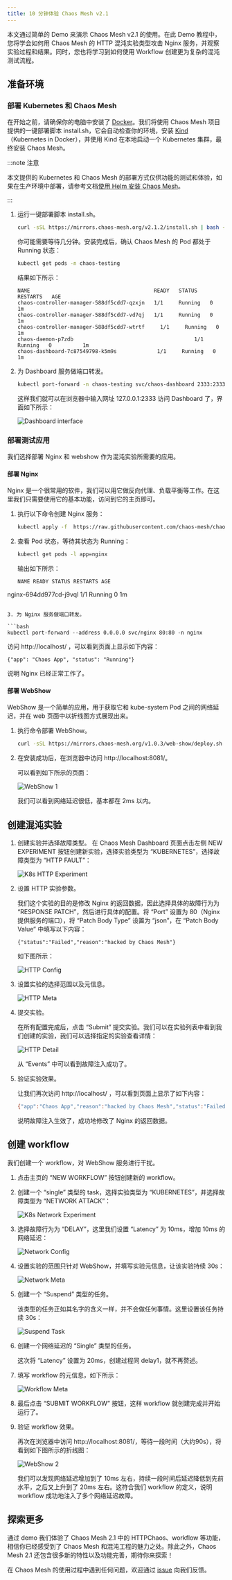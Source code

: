 ```yaml
---
title: 10 分钟体验 Chaos Mesh v2.1
---
```


本文通过简单的 Demo 来演示 Chaos Mesh v2.1 的使用。在此 Demo 教程中，您将学会如何用 Chaos Mesh 的 HTTP 混沌实验类型攻击 Nginx 服务，并观察实验过程和结果。同时，您也将学习到如何使用 Workflow 创建更为复杂的混沌测试流程。

## 准备环境

### 部署 Kubernetes 和 Chaos Mesh

在开始之前，请确保你的电脑中安装了 [Docker](https://www.docker.com/)。我们将使用 Chaos Mesh 项目提供的一键部署脚本 install.sh，它会自动检查你的环境，安装 [Kind](https://kind.sigs.k8s.io/)（Kubernetes in Docker），并使用 Kind 在本地启动一个 Kubernetes 集群，最终安装 Chaos Mesh。

:::note 注意

本文提供的 Kubernetes 和 Chaos Mesh 的部署方式仅供功能的测试和体验，如果在生产环境中部署，请参考文档[使用 Helm 安装 Chaos Mesh](./production-installation-using-helm.md)。

:::

1. 运行一键部署脚本 install.sh。

   ```bash
   curl -sSL https://mirrors.chaos-mesh.org/v2.1.2/install.sh | bash -s -- --local kind
   ```

   你可能需要等待几分钟。安装完成后，确认 Chaos Mesh 的 Pod 都处于 Running 状态：

   ```bash
   kubectl get pods -n chaos-testing
   ```

   结果如下所示：

   ```log
   NAME                                        READY   STATUS    RESTARTS   AGE
   chaos-controller-manager-588df5cdd7-qzxjn   1/1     Running   0          1m
   chaos-controller-manager-588df5cdd7-vd7qj   1/1     Running   0          1m
   chaos-controller-manager-588df5cdd7-wtrtf     1/1     Running   0          1m
   chaos-daemon-p7zdb                                       1/1     Running   0          1m
   chaos-dashboard-7c87549798-k5m9s             1/1     Running   0          1m
   ```

2. 为 Dashboard 服务做端口转发。

   ```bash
   kubectl port-forward -n chaos-testing svc/chaos-dashboard 2333:2333 --address 0.0.0.0
   ```

   这样我们就可以在浏览器中输入网址 127.0.0.1:2333 访问 Dashboard 了，界面如下所示：

   ![Dashboard interface](./img/quick-start-chaos-mesh-dashboard.png)


### 部署测试应用

我们选择部署 Nginx 和 webshow 作为混沌实验所需要的应用。

#### 部署 Nginx

Nginx 是一个很常用的软件，我们可以用它做反向代理、负载平衡等工作。在这里我们只需要使用它的基本功能，访问到它的主页即可。

1. 执行以下命令创建 Nginx 服务：

   ```bash
   kubectl apply -f  https://raw.githubusercontent.com/chaos-mesh/chaos-mesh/master/examples/nginx/nginx.yaml
   ```

2. 查看 Pod 状态，等待其状态为 Running：

   ```bash
   kubectl get pods -l app=nginx
   ```

   输出如下所示：

   ```log
   NAME READY STATUS RESTARTS AGE
nginx-694dd977cd-j9vql 1/1 Running 0 1m
   ```

3. 为 Nginx 服务做端口转发。

   ```bash
kubectl port-forward --address 0.0.0.0 svc/nginx 80:80 -n nginx
   ```

   访问 http://localhost/ ，可以看到页面上显示如下内容：

   ```log
   {"app": "Chaos App", "status": "Running"}
   ```

   说明 Nginx 已经正常工作了。

#### 部署 WebShow

WebShow 是一个简单的应用，用于获取它和 kube-system Pod 之间的网络延迟，并在 web 页面中以折线图方式展现出来。

1. 执行命令部署 WebShow。

   ```bash
   curl -sSL https://mirrors.chaos-mesh.org/v1.0.3/web-show/deploy.sh | sh
   ```

2. 在安装成功后，在浏览器中访问 http://localhost:8081/。

   可以看到如下所示的页面：

   ![WebShow 1](./img/web-show1.png)

   我们可以看到网络延迟很低，基本都在 2ms 以内。

## 创建混沌实验

1. 创建实验并选择故障类型。
   在 Chaos Mesh Dashboard 页面点击左侧 NEW EXPERIMENT 按钮创建新实验，选择实验类型为 “KUBERNETES”，选择故障类型为 “HTTP FAULT”：

   ![K8s HTTP Experiment](./img/k8s-http-exp.png)

2. 设置 HTTP 实验参数。

   我们这个实验的目的是修改 Nginx 的返回数据，因此选择具体的故障行为为 “RESPONSE PATCH”，然后进行具体的配置。将 “Port” 设置为 80（Nginx 提供服务的端口），将 “Patch Body Type” 设置为 “json”，在 “Patch Body Value” 中填写以下内容：

   ```text
   {"status":"Failed","reason":"hacked by Chaos Mesh"}
   ```

   如下图所示：

   ![HTTP Config](./img/http-config.png)

3. 设置实验的选择范围以及元信息。

   ![HTTP Meta](./img/http-exp-meta.png)

4. 提交实验。
   
   在所有配置完成后，点击 “Submit” 提交实验。我们可以在实验列表中看到我们创建的实验，我们可以选择指定的实验查看详情：

   ![HTTP Detail](./img/http-detail.png)

   从 “Events” 中可以看到故障注入成功了。

5. 验证实验效果。

   让我们再次访问 http://localhost/ ，可以看到页面上显示了如下内容：

   ```bash
   {"app":"Chaos App","reason":"hacked by Chaos Mesh","status":"Failed"}
   ```

   说明故障注入生效了，成功地修改了 Nginx 的返回数据。

## 创建 workflow

我们创建一个 workflow，对 WebShow 服务进行干扰。

1. 点击主页的 “NEW WORKFLOW” 按钮创建新的 workflow。

2. 创建一个 “single” 类型的 task，选择实验类型为 “KUBERNETES”，并选择故障类型为 “NETWORK ATTACK”：

   ![K8s Network Experiment](./img/k8s-network-exp.png)

3. 选择故障行为为 “DELAY”，这里我们设置 “Latency” 为 10ms，增加 10ms 的网络延迟：

   ![Network Config](./img/network-config.png)

4. 设置实验的范围只针对 WebShow，并填写实验元信息，让该实验持续 30s：

   ![Network Meta](./img/network-meta.png)

5. 创建一个 “Suspend” 类型的任务。

   该类型的任务正如其名字的含义一样，并不会做任何事情。这里设置该任务持续 30s：

   ![Suspend Task](./img/suspend-task.png)

6. 创建一个网络延迟的 “Single” 类型的任务。

   这次将 “Latency” 设置为 20ms，创建过程同 delay1，就不再赘述。

7. 填写 workflow 的元信息，如下所示：

   ![Workflow Meta](./img/workflow-meta.png)

8. 最后点击 “SUBMIT WORKFLOW” 按钮，这样 workflow 就创建完成并开始运行了。

9. 验证 workflow 效果。

   再次在浏览器中访问 http://localhost:8081/，等待一段时间（大约90s），将看到如下图所示的折线图：

   ![WebShow 2](./img/web-show2.png)
  
   我们可以发现网络延迟增加到了 10ms 左右，持续一段时间后延迟降低到先前水平，之后又上升到了 20ms 左右。这符合我们 workflow 的定义，说明 workflow 成功地注入了多个网络延迟故障。


## 探索更多

通过 demo 我们体验了 Chaos Mesh 2.1 中的 HTTPChaos、workflow 等功能，相信你已经感受到了 Chaos Mesh 和混沌工程的魅力之处。除此之外，Chaos Mesh 2.1 还包含很多新的特性以及功能完善，期待你来探索！

在 Chaos Mesh 的使用过程中遇到任何问题，欢迎通过 [issue](https://github.com/chaos-mesh/chaos-mesh/issues) 向我们反馈。
